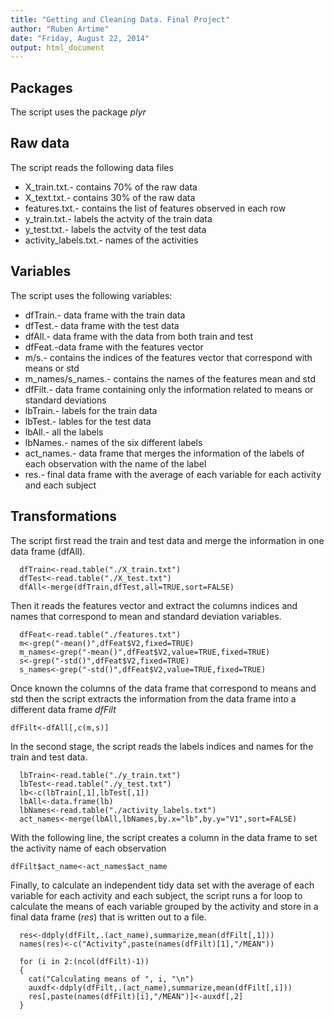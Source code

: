 ```yaml
---
title: "Getting and Cleaning Data. Final Project"
author: "Ruben Artime"
date: "Friday, August 22, 2014"
output: html_document
---
```


 Packages
 --------
 The script uses the package *plyr*

 Raw data
 --------
 The script reads the following data files
   * X_train.txt.- contains 70% of the raw data
   * X_text.txt.- contains 30% of the raw data
   * features.txt.- contains the list of features observed in each row
   * y_train.txt.- labels the actvity of the train data
   * y_test.txt.- labels the actvity of the test data
   * activity_labels.txt.- names of the activities


 Variables
 ---------
 The script uses the following variables:
   * dfTrain.- data frame with the train data
   * dfTest.- data frame with the test data
   * dfAll.- data frame with the data from both train and test
   * dfFeat.-data frame with the features vector
   * m/s.- contains the indices of the features vector that correspond with means or std
   * m_names/s_names.- contains the names of the features mean and std
   * dfFilt.- data frame containing only the information related to means or standard deviations
   * lbTrain.- labels for the train data
   * lbTest.- lables for the test data
   * lbAll.- all the labels
   * lbNames.- names of the six different labels
   * act_names.- data frame that merges the information of the labels of each observation with the name of the label
   * res.- final data frame with the average of each variable for each activity and each subject 

 Transformations
 ---------------
 The script first read the train and test data and merge the information in one data frame (dfAll).

```{r}
  dfTrain<-read.table("./X_train.txt")
  dfTest<-read.table("./X_test.txt")
  dfAll<-merge(dfTrain,dfTest,all=TRUE,sort=FALSE)
```


 Then it reads the features vector and extract the columns indices and names that correspond to mean and standard deviation variables.

```{r}  
  dfFeat<-read.table("./features.txt")  
  m<-grep("-mean()",dfFeat$V2,fixed=TRUE)
  m_names<-grep("-mean()",dfFeat$V2,value=TRUE,fixed=TRUE)
  s<-grep("-std()",dfFeat$V2,fixed=TRUE)
  s_names<-grep("-std()",dfFeat$V2,value=TRUE,fixed=TRUE)
```

 Once known the columns of the data frame that correspond to means and std then the script extracts the information from the data frame into a different data frame *dfFilt*

```{r}
dfFilt<-dfAll[,c(m,s)] 
```

 In the second stage, the script reads the labels indices and names for the train and test data.
 
```{r}
  lbTrain<-read.table("./y_train.txt")
  lbTest<-read.table("./y_test.txt")
  lb<-c(lbTrain[,1],lbTest[,1])
  lbAll<-data.frame(lb) 
  lbNames<-read.table("./activity_labels.txt") 
  act_names<-merge(lbAll,lbNames,by.x="lb",by.y="V1",sort=FALSE)  
```

  With the following line, the script creates a column in the data frame to set the activity name of each observation

```{r}
dfFilt$act_name<-act_names$act_name
```

 Finally, to calculate an independent tidy data set with the average of each variable for each activity and each subject, the script runs a for loop to calculate the means of each variable grouped by the activity and store in a final data frame (*res*) that is written out to a file.

```{r}
  res<-ddply(dfFilt,.(act_name),summarize,mean(dfFilt[,1]))
  names(res)<-c("Activity",paste(names(dfFilt)[1],"/MEAN"))
```  
```{r}
  for (i in 2:(ncol(dfFilt)-1))
  {
    cat("Calculating means of ", i, "\n")
    auxdf<-ddply(dfFilt,.(act_name),summarize,mean(dfFilt[,i]))
    res[,paste(names(dfFilt)[i],"/MEAN")]<-auxdf[,2]
  }  
```
